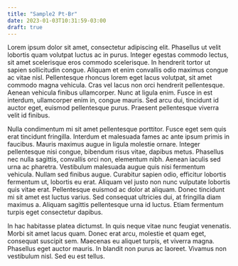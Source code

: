 ```yaml
---
title: "Sample2 Pt-Br"
date: 2023-01-03T10:31:59-03:00
draft: true
---
```

 Lorem ipsum dolor sit amet, consectetur adipiscing elit. Phasellus ut velit lobortis quam volutpat luctus ac in purus. Integer egestas commodo lectus, sit amet scelerisque eros commodo scelerisque. In hendrerit tortor ut sapien sollicitudin congue. Aliquam et enim convallis odio maximus congue ac vitae nisl. Pellentesque rhoncus lorem eget lacus volutpat, sit amet commodo magna vehicula. Cras vel lacus non orci hendrerit pellentesque. Aenean vehicula finibus ullamcorper. Nunc at ligula enim. Fusce in est interdum, ullamcorper enim in, congue mauris. Sed arcu dui, tincidunt id auctor eget, euismod pellentesque purus. Praesent pellentesque viverra velit id finibus.

Nulla condimentum mi sit amet pellentesque porttitor. Fusce eget sem quis erat tincidunt fringilla. Interdum et malesuada fames ac ante ipsum primis in faucibus. Mauris maximus augue in ligula molestie ornare. Integer pellentesque nisi congue, bibendum risus vitae, dapibus metus. Phasellus nec nulla sagittis, convallis orci non, elementum nibh. Aenean iaculis sed urna ac pharetra. Vestibulum malesuada augue quis nisi fermentum vehicula. Nullam sed finibus augue. Curabitur sapien odio, efficitur lobortis fermentum ut, lobortis eu erat. Aliquam vel justo non nunc vulputate lobortis quis vitae erat. Pellentesque euismod ac dolor at aliquam. Donec tincidunt mi sit amet est luctus varius. Sed consequat ultricies dui, at fringilla diam maximus a. Aliquam sagittis pellentesque urna id luctus. Etiam fermentum turpis eget consectetur dapibus.

In hac habitasse platea dictumst. In quis neque vitae nunc feugiat venenatis. Morbi sit amet lacus quam. Donec erat arcu, molestie et quam eget, consequat suscipit sem. Maecenas eu aliquet turpis, et viverra magna. Phasellus eget auctor mauris. In blandit non purus ac laoreet. Vivamus non vestibulum nisl. Sed eu est tellus. 
